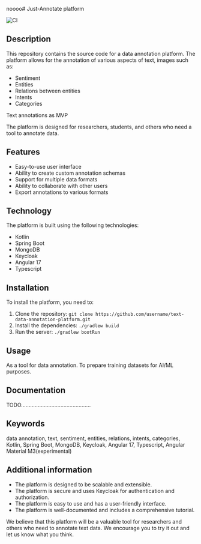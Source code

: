 noooo# Just-Annotate platform

![CI](https://github.com/tomaszjopek/just-annotate/actions/workflows/gradle.yml/badge.svg)

## Description

This repository contains the source code for a data annotation platform. The platform allows for the annotation of various aspects of text, images such as:
- Sentiment
- Entities
- Relations between entities
- Intents
- Categories

Text annotations as MVP

The platform is designed for researchers, students, and others who need a tool to annotate data.

## Features
- Easy-to-use user interface
- Ability to create custom annotation schemas
- Support for multiple data formats
- Ability to collaborate with other users
- Export annotations to various formats

## Technology
The platform is built using the following technologies:
- Kotlin
- Spring Boot
- MongoDB
- Keycloak
- Angular 17
- Typescript

## Installation
To install the platform, you need to:

1. Clone the repository:
```git clone https://github.com/username/text-data-annotation-platform.git```
2. Install the dependencies: `./gradlew build`
3. Run the server: `./gradlew bootRun`

## Usage
As a tool for data annotation. To prepare training datasets for AI/ML purposes.

## Documentation
TODO..............................................

## Keywords
data annotation, text, sentiment, entities, relations, intents, categories, Kotlin, Spring Boot, MongoDB, Keycloak, Angular 17, Typescript, Angular Material M3(experimental)

## Additional information
- The platform is designed to be scalable and extensible.
- The platform is secure and uses Keycloak for authentication and authorization.
- The platform is easy to use and has a user-friendly interface.
- The platform is well-documented and includes a comprehensive tutorial.

We believe that this platform will be a valuable tool for researchers and others who need to annotate text data. We encourage you to try it out and let us know what you think.
